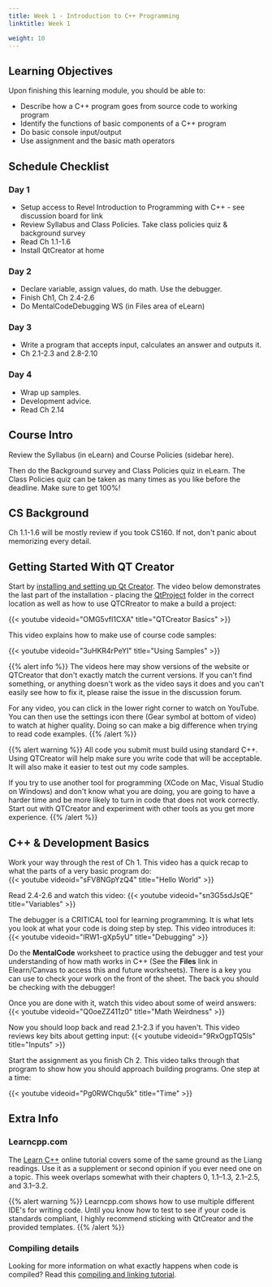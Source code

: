 ```yaml
---
title: Week 1 - Introduction to C++ Programming
linktitle: Week 1

weight: 10
---
```


## Learning Objectives

Upon finishing this learning module, you should be able to:

* Describe how a C++ program goes from source code to working program
* Identify the functions of basic components of a C++ program
* Do basic console input/output
* Use assignment and the basic math operators

## Schedule Checklist

### Day 1

* Setup access to Revel Introduction to Programming with C++ - see discussion board for link
* Review Syllabus and Class Policies. Take class policies quiz & background survey
* Read Ch 1.1-1.6
* Install QtCreator at home

### Day 2

* Declare variable, assign values, do math. Use the debugger.
* Finish Ch1, Ch 2.4-2.6
* Do MentalCodeDebugging WS (in Files area of eLearn)

### Day 3

* Write a program that accepts input, calculates an answer and outputs it.
* Ch 2.1-2.3 and 2.8-2.10

### Day 4

* Wrap up samples.
* Development advice.
* Read Ch 2.14

## Course Intro

Review the Syllabus (in eLearn) and Course Policies (sidebar here).

Then do the Background survey and Class Policies quiz in eLearn. The Class Policies quiz can be
taken as many times as you like before the deadline. Make sure to get 100%!

## CS Background

Ch 1.1-1.6 will be mostly review if you took CS160. If not, don't panic about
memorizing every detail.

## Getting Started With QT Creator

Start by [installing and setting up Qt Creator][qtinstall].
The video below demonstrates the last part of the installation - placing
the [QtProject][qtproject] folder in the correct location as well as how to
use QTCRreator to make a build a project:

[qtinstall]:https://docs.google.com/document/d/1AMvLP1THLpWVqYWTAQeBTeCoX0kXKRp6-aXfeSkNVag/edit#heading=h.rihp46pqexgr
[qtproject]:https://computerscience.chemeketa.edu/CSResources/QtCreator/QtProject.zip

{{< youtube videoid="OMG5vfI1CXA" title="QTCreator Basics" >}}

This video explains how to make use of course code samples:

{{< youtube videoid="3uHKR4rPeYI" title="Using Samples" >}}


{{% alert info %}}
The videos here may show versions of the website or QTCreator that don't exactly match
the current versions.
If you can't find something, or anything doesn't work as the video says it
does and you can't easily see how to fix it, please raise the issue in the discussion forum.

For any video, you can click in the lower right corner to watch on YouTube. You can then use
the settings icon there (Gear symbol at bottom of video) to watch at higher quality. Doing
so can make a big difference when trying to read code examples.
{{% /alert %}}

{{% alert warning %}}
All code you submit must build using standard C++. Using QTCreator will help make sure you
write code that will be acceptable. It will also make it easier to test out my code samples.

If you try to use another tool for programming (XCode on Mac, Visual Studio on Windows) and
don't know what you are doing, you are going to have a harder time and be more likely to
turn in code that does not work correctly. Start out with QTCreator and experiment with
other tools as you get more experience.
{{% /alert %}}

## C++ & Development Basics

Work your way through the rest of Ch 1. This video has a quick recap to what the parts of a
very basic program do:  
{{< youtube videoid="sFV8NGpYzQ4" title="Hello World" >}}

Read 2.4-2.6 and watch this video:
{{< youtube videoid="sn3G5sdJsQE" title="Variables" >}}

The debugger is a CRITICAL tool for learning programming. It is what lets you look at what
your code is doing step by step. This video introduces it:
{{< youtube videoid="lRW1-gXp5yU" title="Debugging" >}}

Do the **MentalCode** worksheet to practice using the debugger and test your understanding of how math
works in C++ (See the **Files** link in Elearn/Canvas to access this and future worksheets). There
is a key you can use to check your work on the front of the sheet. The back you should be
checking with the debugger!

Once you are done with it, watch this video about some of weird answers:
{{< youtube videoid="Q0oeZZ411z0" title="Math Weirdness" >}}

Now you should loop back and read 2.1-2.3 if you haven't. This video reviews key bits about getting
input:
{{< youtube videoid="9RxOgpTQ5ls" title="Inputs" >}}

Start the assignment as you finish Ch 2. This video talks through that program to show how you
should approach building programs. One step at a time:

{{< youtube videoid="Pg0RWChqu5k" title="Time" >}}

## Extra Info

### Learncpp.com

The [Learn C++](http://learncpp.com/) online tutorial covers some of the same ground as the Liang readings. Use it as a supplement or second opinion if you ever need one on a topic. This week overlaps somewhat with their chapters 0, 1.1–1.3, 2.1–2.5, and 3.1–3.2.

{{% alert warning %}}
Learncpp.com shows how to use multiple different IDE's for writing code. Until you know how to test to see if your code is standards compliant, I highly recommend sticking with QtCreator and the provided templates.
{{% /alert %}}

### Compiling details

Looking for more information on what exactly happens when code is compiled?
Read this [compiling and linking tutorial](http://www.tenouk.com/ModuleW.html).

